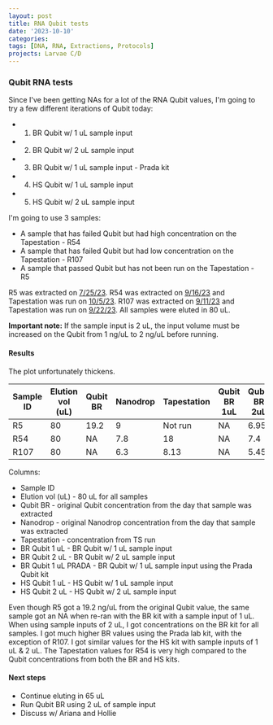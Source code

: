 ```yaml
---
layout: post
title: RNA Qubit tests
date: '2023-10-10'
categories:
tags: [DNA, RNA, Extractions, Protocols]
projects: Larvae C/D 
---
```


### Qubit RNA tests 

Since I've been getting NAs for a lot of the RNA Qubit values, I'm going to try a few different iterations of Qubit today: 

- 1) BR Qubit w/ 1 uL sample input
- 2) BR Qubit w/ 2 uL sample input
- 3) BR Qubit w/ 1 uL sample input - Prada kit 
- 4) HS Qubit w/ 1 uL sample input
- 5) HS Qubit w/ 2 uL sample input

I'm going to use 3 samples: 

- A sample that has failed Qubit but had high concentration on the Tapestation - R54
- A sample that has failed Qubit but had low concentration on the Tapestation - R107 
- A sample that passed Qubit but has not been run on the Tapestation - R5

R5 was extracted on [7/25/23](https://github.com/JillAshey/JillAshey_Putnam_Lab_Notebook/blob/master/_posts/2023-07-25-MiniprepPlus-DNA%3ARNA-extractions-McapLarvae.md). R54 was extracted on [9/16/23](https://github.com/JillAshey/JillAshey_Putnam_Lab_Notebook/blob/master/_posts/2023-09-16-MiniprepPlus-DNA%3ARNA-extractions-McapLarvae.md) and Tapestation was run on [10/5/23](https://github.com/JillAshey/JillAshey_Putnam_Lab_Notebook/blob/master/_posts/2023-10-05-Tapestation-McapLarvae.md). R107 was extracted on [9/11/23](https://github.com/JillAshey/JillAshey_Putnam_Lab_Notebook/blob/master/_posts/2023-09-11-MiniprepPlus-DNA%3ARNA-extractions-McapLarvae.md) and Tapestation was run on [9/22/23](https://github.com/JillAshey/JillAshey_Putnam_Lab_Notebook/blob/master/_posts/2023-09-22-Tapestation-McapLarvae.md). All samples were eluted in 80 uL. 

**Important note:** If the sample input is 2 uL, the input volume must be increased on the Qubit from 1 ng/uL to 2 ng/uL before running. 

#### Results 

The plot unfortunately thickens. 

| Sample ID | Elution vol (uL) | Qubit BR | Nanodrop | Tapestation | Qubit BR 1uL | Qubit BR 2uL | Qubit BR 1uL PRADA | Qubit HS 1uL | Qubit HS 2uL |
| --------- | ---------------- | ------------ | ------------ | --------------- | ---------------- | ---------------- | ---------------------- | ---------------- | ---------------- |
| R5        | 80               | 19.2         | 9            | Not run         | NA               | 6.95             | 14.2                   | 8.11             | 7.14             |
| R54       | 80               | NA           | 7.8          | 18              | NA               | 7.4              | 12.1                   | 7.95             | 7.4              |
| R107      | 80               | NA           | 6.3          | 8.13            | NA               | 5.45             | NA                     | 5.43             | 5.6              |

Columns: 

- Sample ID 
- Elution vol (uL) - 80 uL for all samples 
- Qubit BR - original Qubit concentration from the day that sample was extracted
- Nanodrop - original Nanodrop concentration from the day that sample was extracted
- Tapestation - concentration from TS run 
- BR Qubit 1 uL - BR Qubit w/ 1 uL sample input
- BR Qubit 2 uL - BR Qubit w/ 2 uL sample input
- BR Qubit 1 uL PRADA - BR Qubit w/ 1 uL sample input using the Prada Qubit kit 
- HS Qubit 1 uL - HS Qubit w/ 1 uL sample input
- HS Qubit 2 uL - HS Qubit w/ 2 uL sample input

Even though R5 got a 19.2 ng/uL from the original Qubit value, the same sample got an NA when re-ran with the BR kit with a sample input of 1 uL. When using sample inputs of 2 uL, I got concentrations on the BR kit for all samples. I got much higher BR values using the Prada lab kit, with the exception of R107. I got similar values for the HS kit with sample inputs of 1 uL & 2 uL. The Tapestation values for R54 is very high compared to the Qubit concentrations from both the BR and HS kits. 

#### Next steps 
- Continue eluting in 65 uL
- Run Qubit BR using 2 uL of sample input
- Discuss w/ Ariana and Hollie 